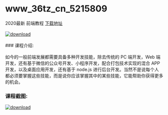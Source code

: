 # www_36tz_cn_5215809
2020最新 前端教程
[下载地址](http://www.36tz.cn/article/5215809 "下载地址")
<br/></br>[![download](http://36tz.cn/muke_img/2020_10_2-70-300x150.png "下载地址")](http://www.36tz.cn/article/5215809 "下载地址")
<br/></br>### 课程介绍:<br/></br>如今的一般前端发展都需要具备多种开发技能，除去传统的 PC 端开发，Web 端开发，还有基于微信的公众号开发、小程序开发，配合打包技术实现的混合 APP 开发，以及桌面应用开发，还有基于 node.js 进行后台开发。当然不是说每个人都必须要掌握这些技能，而是说你应该掌握其中的某些技能，它能帮助你获得更多的机会。

### 课程截图:
[![download](http://36tz.cn/muke_img/2020_10_1-75.png "下载地址")](http://www.36tz.cn/article/5215809 "下载地址")
